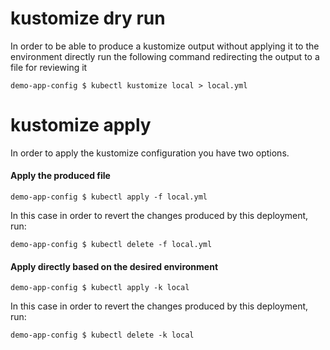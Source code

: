 # kustomize dry run
In order to be able to produce a kustomize output without applying it to the environment directly run the following
command redirecting the output to a file for reviewing it

```demo-app-config $ kubectl kustomize local > local.yml```

# kustomize apply
In order to apply the kustomize configuration you have two options. 

#### Apply the produced file
```demo-app-config $ kubectl apply -f local.yml```

In this case in order to revert the changes produced by this deployment, run: 

```demo-app-config $ kubectl delete -f local.yml```

#### Apply directly based on the desired environment
```demo-app-config $ kubectl apply -k local```

In this case in order to revert the changes produced by this deployment, run:

```demo-app-config $ kubectl delete -k local```